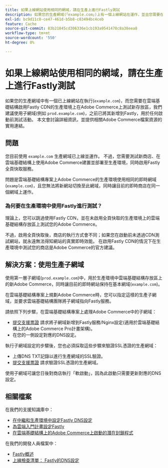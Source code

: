 ```yaml
---
title: 如果上線網站使用相同的網域，請在生產上進行Fastly測試
description: 如果您的生產網域(「example.com」)上有一個上線網站在運作，並且您需要在雲端基礎結構啟用Fastly CDN的生產環境上測試Adobe Commerce的新存放區，我們建議使用子網域（例如「prod.example.com」），而之前已將它新增到Fastly，以用於任何啟動前測試活動。 本文會討論詳細資訊，並提供相關Adobe Commerce檔案資源的實用連結。
exl-id: bc9d11c8-ce47-461d-b5b8-c03494bc4ceb
feature: Cache
source-git-commit: 83b21845cd306336e1cb193a9541478c8a38eea8
workflow-type: tm+mt
source-wordcount: '550'
ht-degree: 0%

---
```


# 如果上線網站使用相同的網域，請在生產上進行Fastly測試

如果您的生產網域中有一個已上線網站在執行(`example.com`)，而您需要在雲端基礎結構啟用Fastly CDN的生產環境上在Adobe Commerce上測試新存放區，我們建議使用子網域(例如 `prod.example.com`)，之前已將其新增到Fastly，用於任何啟動前測試活動。 本文會討論詳細資訊，並提供相關Adobe Commerce檔案資源的實用連結。

## 問題

您目前使用 `example.com` 生產網域已上線並運作。 不過，您需要測試新商店、在雲端基礎結構上使用Adobe Commerce建置並部署至生產環境，同時啟用Fastly全頁快取服務。

問題是雲端基礎結構專案上Adobe Commerce的生產環境使用相同的即時網域(`example.com`)，且您無法將新網站切換至此網域，同時讓目前的即時商店在同一個網域上運作。

### 為何要在生產環境中使用Fastly進行測試？

理論上，您可以跳過使用Fastly CDN，並在未啟用全頁快取的生產環境上的雲端基礎結構存放區上測試您的Adobe Commerce。

不過，啟用全頁快取後，商店的執行方式會不同；如果您在啟動前未透過CDN測試網站，就永遠無法得知網站的真實即時效能。 在啟用Fastly CDN的情況下在生產環境中測試您的商店是Adobe Commerce的官方建議。

## 解決方案：使用生產子網域

使用第一層子網域(`prod.example.com`)中，用於生產環境中雲端基礎結構存放區上的新Adobe Commerce，同時讓目前的即時網站保持在基本網域(`example.com`)。

在雲端基礎結構專案上規劃Adobe Commerce時，您可以指定這樣的生產子網域，並要求雲端基礎結構團隊將子網域指向Fastly服務。

請依照下列步驟，在雲端基礎結構專案上處理Adobe Commerce中的子網域：

* [提交支援票證](/help/help-center-guide/help-center/magento-help-center-user-guide.md#submit-ticket) 請求將子網域新增到Fastly服務/Nginx設定(適用於雲端基礎結構上的Adobe Commerce Pro計畫架構)。
* 在您的一側設定對應的DNS設定。

執行子網域設定的步驟後，您也必須採取這些步驟來驗證SSL憑證的生產網域：

* 上傳DNS TXT記錄以進行生產網域的SSL驗證。
* [提交支援票證](/help/help-center-guide/help-center/magento-help-center-user-guide.md#submit-ticket) 請求驗證SSL憑證的生產網域。

使用子網域可讓您日後對商店執行「軟啟動」，因為此啟動只需要更新對應的DNS設定。

## 相關檔案

在我們的支援知識庫中：

* [在中繼和生產環境中設定Fastly DNS設定](https://experienceleague.adobe.com/docs/commerce-knowledge-base/kb/how-to/configure-fastly-dns-settings-on-staging-and-production-environments.html)
* [為雲端入門計畫設定Fastly](https://experienceleague.adobe.com/docs/commerce-knowledge-base/kb/how-to/set-up-fastly-for-starter-plan-on-cloud.html)
* [在雲端基礎結構上的Adobe Commerce上啟動的潛在封鎖程式](https://experienceleague.adobe.com/docs/commerce-knowledge-base/kb/troubleshooting/miscellaneous/blockers-launching-on-magento-commerce-cloud.html)

在我們的開發人員檔案中：

* [Fastly概述](https://experienceleague.adobe.com/docs/commerce-cloud-service/user-guide/cdn/fastly.html)
* [上線檢查清單： Fastly的DNS設定](https://experienceleague.adobe.com/docs/commerce-cloud-service/user-guide/launch/checklist.html)
